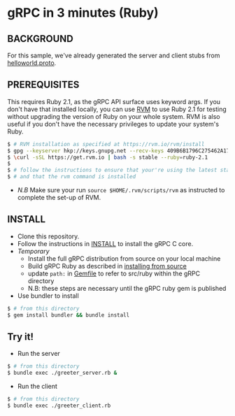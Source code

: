 gRPC in 3 minutes (Ruby)
========================

BACKGROUND
-------------
For this sample, we've already generated the server and client stubs from [helloworld.proto](https://github.com/grpc/grpc-common/blob/master/protos/helloworld.proto). 

PREREQUISITES
-------------

This requires Ruby 2.1, as the gRPC API surface uses keyword args.
If you don't have that installed locally, you can use [RVM](https://www.rvm.io/) to use Ruby 2.1 for testing without upgrading the version of Ruby on your whole system.
RVM is also useful if you don't have the necessary privileges to update your system's Ruby.
```sh
$ # RVM installation as specified at https://rvm.io/rvm/install
$ gpg --keyserver hkp://keys.gnupg.net --recv-keys 409B6B1796C275462A1703113804BB82D39DC0E3
$ \curl -sSL https://get.rvm.io | bash -s stable --ruby=ruby-2.1
$
$ # follow the instructions to ensure that your're using the latest stable version of Ruby
$ # and that the rvm command is installed
```
- *N.B* Make sure your run `source $HOME/.rvm/scripts/rvm` as instructed to complete the set-up of RVM.

INSTALL
-------

- Clone this repository.
- Follow the instructions in [INSTALL](https://github.com/grpc/grpc/blob/master/INSTALL) to install the gRPC C core.
- *Temporary* 
  - Install the full gRPC distribution from source on your local machine
  - Build gRPC Ruby as described in [installing from source](https://github.com/grpc/grpc/blob/master/src/ruby/README.md#installing-from-source)
  - update `path:` in [Gemfile](https://github.com/grpc/grpc-common/blob/master/ruby/Gemfile) to refer to src/ruby within the gRPC directory
  - N.B: these steps are necessary until the gRPC ruby gem is published
- Use bundler to install
```sh
$ # from this directory
$ gem install bundler && bundle install
```

Try it! 
-------

- Run the server
```sh
$ # from this directory
$ bundle exec ./greeter_server.rb &
```

- Run the client
```sh
$ # from this directory
$ bundle exec ./greeter_client.rb
```
